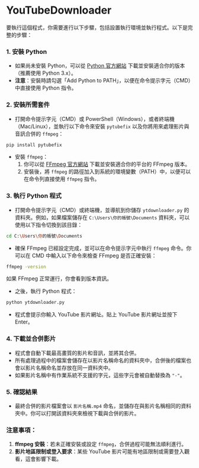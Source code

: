 # YouTubeDownloader
要執行這個程式，你需要進行以下步驟，包括設置執行環境並執行程式。以下是完整的步驟：

### 1. **安裝 Python**
   - 如果尚未安裝 Python，可以從 [Python 官方網站](https://www.python.org/downloads/) 下載並安裝適合你的版本（推薦使用 Python 3.x）。
   - **注意**：安裝時請勾選「Add Python to PATH」，以便在命令提示字元（CMD）中直接使用 Python 指令。

### 2. **安裝所需套件**
   - 打開命令提示字元（CMD）或 PowerShell（Windows），或者終端機（Mac/Linux），並執行以下命令來安裝 `pytubefix` 以及你將用來處理影片與音訊合併的 `ffmpeg`：
   
   ```bash
   pip install pytubefix
   ```

   - 安裝 `ffmpeg`：  
     1. 你可以從 [FFmpeg 官方網站](https://ffmpeg.org/download.html) 下載並安裝適合你的平台的 FFmpeg 版本。
     2. 安裝後，將 `ffmpeg` 的路徑加入到系統的環境變數（PATH）中，以便可以在命令列直接使用 `ffmpeg` 指令。


### 3. **執行 Python 程式**

   - 打開命令提示字元（CMD）或終端機，並導航到你儲存 `ytdownloader.py` 的資料夾。例如，如果檔案儲存在 `C:\Users\你的帳號\Documents` 資料夾，可以使用以下指令切換到該目錄：
   
   ```bash
   cd C:\Users\你的帳號\Documents
   ```

   - 確保 FFmpeg 已經設定完成，並可以在命令提示字元中執行 `ffmpeg` 命令。你可以在 CMD 中輸入以下命令來檢查 FFmpeg 是否正確安裝：

   ```bash
   ffmpeg -version
   ```

   如果 FFmpeg 正常運行，你會看到版本資訊。

   - 之後，執行 Python 程式：

   ```bash
   python ytdownloader.py
   ```

   - 程式會提示你輸入 YouTube 影片網址。貼上 YouTube 影片網址並按下 Enter。

### 4. **下載並合併影片**
   - 程式會自動下載最高畫質的影片和音訊，並將其合併。
   - 所有處理過程中的檔案會儲存在以影片名稱命名的資料夾中，合併後的檔案也會以影片名稱命名並存放在同一資料夾中。
   - 如果影片名稱中有作業系統不支援的字元，這些字元會被自動替換為 `"-"`。

### 5. **確認結果**
   - 最終合併的影片檔案會以 `影片名稱.mp4` 命名，並儲存在與影片名稱相同的資料夾中。你可以打開該資料夾來檢視下載與合併的影片。

### 注意事項：
1. **ffmpeg 安裝**：若未正確安裝或設定 `ffmpeg`，合併過程可能無法順利進行。
2. **影片地區限制或登入要求**：某些 YouTube 影片可能有地區限制或需要登入觀看，這會影響下載。

